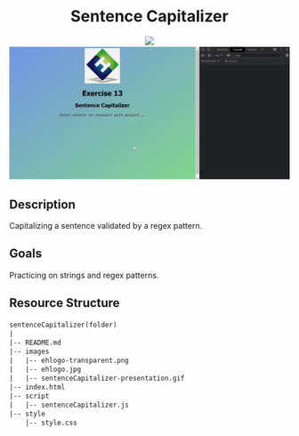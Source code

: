 <div align=center>
	<h1>Sentence Capitalizer</h1>
</div>

<div align="center">
	<a href="https://ehkarabas.github.io/js-exercises/interactiveJSexercises/sentenceCapitalizer/">
		<img src="https://img.shields.io/badge/live-%23.svg?&style=for-the-badge&logo=www&logoColor=white%22&color=black">
	</a>
	<br>
	<img src="./images/sentenceCapitalizer-presentation.gif"/>
</div>

## Description

Capitalizing a sentence validated by a regex pattern.

## Goals

Practicing on strings and regex patterns.


## Resource Structure 

```
sentenceCapitalizer(folder)
|
|-- README.md
|-- images
|   |-- ehlogo-transparent.png
|   |-- ehlogo.jpg
|   |-- sentenceCapitalizer-presentation.gif
|-- index.html
|-- script
|   |-- sentenceCapitalizer.js
|-- style
    |-- style.css
```


